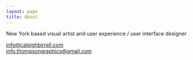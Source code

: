 ```yaml
---
layout: page
title: About
---
```


New York based visual artist and user experience / user interface designer

[info@caleighbirrell.com](mailto:info@caleighbirrell.com)<br>
[info.thompsongraphics@gmail.com](mailto:info.thompsongraphics@gmail.com)
